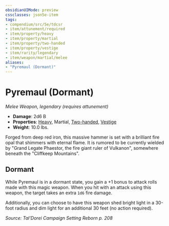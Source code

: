 ```yaml
---
obsidianUIMode: preview
cssclasses: json5e-item
tags:
- compendium/src/5e/tdcsr
- item/attunement/required
- item/property/heavy
- item/property/martial
- item/property/two-handed
- item/property/vestige
- item/rarity/legendary
- item/weapon/martial/melee
aliases: 
- "Pyremaul (Dormant)"
---
```

# Pyremaul (Dormant)
*Melee Weapon, legendary (requires attunement)*  

- **Damage**: 2d6 B
- **Properties**: [Heavy](/Systems/5e/rules/item-properties.md#Heavy), Martial, [Two-handed](/Systems/5e/rules/item-properties.md#Two-handed), [Vestige](/Systems/5e/rules/item-properties.md#Vestige)
- **Weight**: 10.0 lbs.

Forged from deep red iron, this massive hammer is set with a brilliant fire opal that shimmers with eternal flame. It is rumored to be currently wielded by "Grand Legate Phaestor, the fire giant ruler of Vulkanon", somewhere beneath the "Cliffkeep Mountains".

## Dormant

While Pyremaul is in a dormant state, you gain a +1 bonus to attack rolls made with this magic weapon. When you hit with an attack using this weapon, the target takes an extra `1d6` fire damage.

Additionally, you can choose to have this weapon shed bright light in a 30-foot radius and dim light for an additional 30 feet (no action required).

*Source: Tal'Dorei Campaign Setting Reborn p. 208*